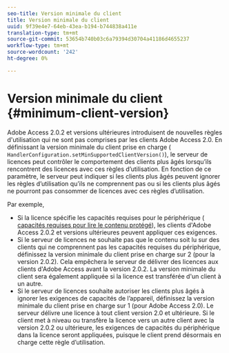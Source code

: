 ```yaml
---
seo-title: Version minimale du client
title: Version minimale du client
uuid: 9f39e4e7-64eb-43ea-b194-b744838a411e
translation-type: tm+mt
source-git-commit: 53654b740b03c6a79394d30704a41186d4655237
workflow-type: tm+mt
source-wordcount: '242'
ht-degree: 0%

---
```



# Version minimale du client {#minimum-client-version}

Adobe Access 2.0.2 et versions ultérieures introduisent de nouvelles règles d&#39;utilisation qui ne sont pas comprises par les clients Adobe Access 2.0. En définissant la version minimale du client prise en charge ( `HandlerConfiguration.setMinSupportedClientVersion()`), le serveur de licences peut contrôler le comportement des clients plus âgés lorsqu’ils rencontrent des licences avec ces règles d’utilisation. En fonction de ce paramètre, le serveur peut indiquer si les clients plus âgés peuvent ignorer les règles d’utilisation qu’ils ne comprennent pas ou si les clients plus âgés ne pourront pas consommer de licences avec ces règles d’utilisation.

Par exemple,

* Si la licence spécifie les capacités requises pour le périphérique ( [capacités requises pour lire le contenu protégé](../../../aaxs-protecting-content/content-introduction/content-usage-rules/content-runtime-application-restrictions/content-device-capabilities.md)), les clients d&#39;Adobe Access 2.0.2 et versions ultérieures peuvent appliquer ces exigences.
* Si le serveur de licences ne souhaite pas que le contenu soit lu sur des clients qui ne comprennent pas les capacités requises du périphérique, définissez la version minimale du client prise en charge sur 2 (pour la version 2.0.2). Cela empêchera le serveur de délivrer des licences aux clients d&#39;Adobe Access avant la version 2.0.2. La version minimale du client sera également appliquée si la licence est transférée d&#39;un client à un autre.
* Si le serveur de licences souhaite autoriser les clients plus âgés à ignorer les exigences de capacités de l’appareil, définissez la version minimale du client prise en charge sur 1 (pour Adobe Access 2.0). Le serveur délivre une licence à tout client version 2.0 et ultérieure. Si le client met à niveau ou transfère la licence vers un autre client avec la version 2.0.2 ou ultérieure, les exigences de capacités du périphérique dans la licence seront appliquées, puisque le client prend désormais en charge cette règle d’utilisation.

